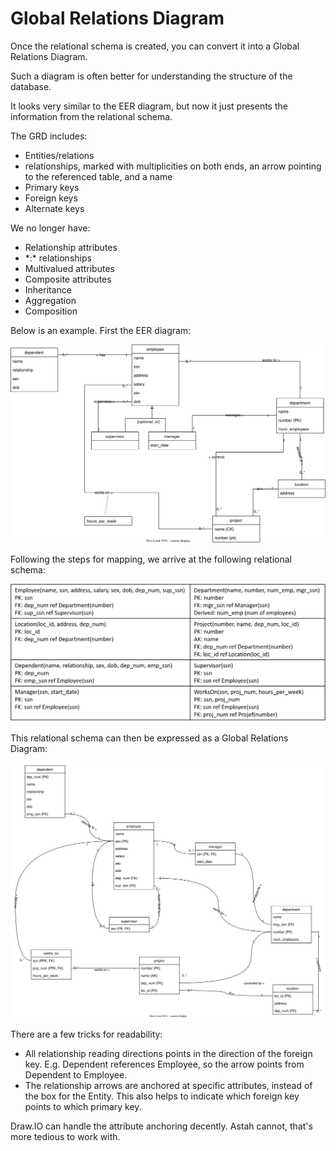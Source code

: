 ﻿# Global Relations Diagram

Once the relational schema is created, you can convert it into a Global Relations Diagram.

Such a diagram is often better for understanding the structure of the database.

It looks very similar to the EER diagram, but now it just presents the information from the relational schema.

The GRD includes:
* Entities/relations
* relationships, marked with multiplicities on both ends, an arrow pointing to the referenced table, and a name
* Primary keys
* Foreign keys
* Alternate keys

We no longer have:
* Relationship attributes
* \*:* relationships
* Multivalued attributes
* Composite attributes
* Inheritance
* Aggregation
* Composition

Below is an example. First the EER diagram:

![](Company-EER.svg)

Following the steps for mapping, we arrive at the following relational schema:

![](CompanyRelationalSchema.png)

This relational schema can then be expressed as a Global Relations Diagram:

![](CompanyGRD.svg)

There are a few tricks for readability:
* All relationship reading directions points in the direction of the foreign key. E.g. Dependent references Employee, so the arrow points from Dependent to Employee.
* The relationship arrows are anchored at specific attributes, instead of the box for the Entity. This also helps to indicate which foreign key points to which primary key.

Draw.IO can handle the attribute anchoring decently. Astah cannot, that's more tedious to work with.